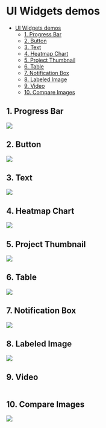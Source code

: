 # UI Widgets demos

- [UI Widgets demos](#ui-widgets-demos)
  - [1. Progress Bar](#1-progress-bar)
  - [2. Button](#2-button)
  - [3. Text](#3-text)
  - [4. Heatmap Chart](#4-heatmap-chart)
  - [5. Project Thumbnail](#5-project-thumbnail)
  - [6. Table](#6-table)
  - [7. Notification Box](#7-notification-box)
  - [8. Labeled Image](#8-labeled-image)
  - [9. Video](#9-video)
  - [10. Compare Images](#10-compare-images)

## 1. Progress Bar

<img src="https://user-images.githubusercontent.com/48913536/184925928-c035b6bd-6716-4080-9fac-d01967b01126.png">

## 2. Button

<img src="https://user-images.githubusercontent.com/48913536/184925932-732c1efe-6db1-421b-a91d-8ae73926dc57.png">

 ## 3. Text

<img src="https://user-images.githubusercontent.com/48913536/184932042-5167b4ab-a86d-4c59-90c9-999b99d40b61.png">

## 4. Heatmap Chart

<img src="https://user-images.githubusercontent.com/48913536/185384770-3ef23d98-5afa-469d-a402-6d5650cc5aa5.png">

## 5. Project Thumbnail

<img src="https://user-images.githubusercontent.com/48913536/185097431-11228041-48be-4dab-9cf0-58c6bafebe71.png">

## 6. Table

<img src="https://user-images.githubusercontent.com/48913536/185152805-453970ab-9e44-4468-bf9d-0ef6160b6e77.png">

 ## 7. Notification Box

<img src="https://user-images.githubusercontent.com/48913536/185111011-e325e6a3-d0ab-4f35-b5ed-144d080c2550.png">

## 8. Labeled Image

<img src="https://user-images.githubusercontent.com/48913536/185367681-f00b42aa-c73a-42cd-b366-cffa91e83242.png">

## 9. Video

<img src="">

## 10. Compare Images

<img src="https://user-images.githubusercontent.com/48913536/189123021-9ebaeb67-9262-46b4-aaea-7f5a9de2f7c8.png">
